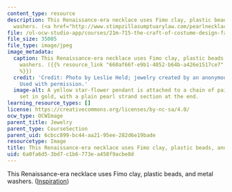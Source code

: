 ```yaml
---
content_type: resource
description: This Renaissance-era necklace uses Fimo clay, plastic beads, and metal
  washers. (<a href="http://www.stimpzillasumptuarylaw.com/pearlnecklacecb.html">Inspiration</a>)
file: /ol-ocw-studio-app/courses/21m-715-the-craft-of-costume-design-fall-2009/6a0fa6d53bd7c1b6773ea458f9acbe8d_IMG_0734.jpg
file_size: 35005
file_type: image/jpeg
image_metadata:
  caption: This Renaissance-era necklace uses Fimo clay, plastic beads, and metal
    washers. ({{% resource_link "660af66f-e9b1-4052-b64b-a426e1517ce7" "Inspiration"
    %}})
  credit: 'Credit: Photo by Leslie Held; jewelry created by an anonymous MIT student.
    Used with permission.'
  image-alt: A yellow star-flower pendant is attached to a chain of paired pearls
    set in gold, with a plain pearl strand section at the end.
learning_resource_types: []
license: https://creativecommons.org/licenses/by-nc-sa/4.0/
ocw_type: OCWImage
parent_title: Jewelry
parent_type: CourseSection
parent_uid: 6cbcc899-bc44-aa21-95ee-282d6e19bade
resourcetype: Image
title: This Renaissance-era necklace uses Fimo clay, plastic beads, and metal washers
uid: 6a0fa6d5-3bd7-c1b6-773e-a458f9acbe8d
---
```

This Renaissance-era necklace uses Fimo clay, plastic beads, and metal washers. (<a href="http://www.stimpzillasumptuarylaw.com/pearlnecklacecb.html">Inspiration</a>)